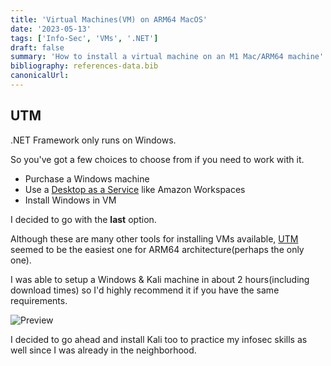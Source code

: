 ```yaml
---
title: 'Virtual Machines(VM) on ARM64 MacOS'
date: '2023-05-13'
tags: ['Info-Sec', 'VMs', '.NET']
draft: false
summary: 'How to install a virtual machine on an M1 Mac/ARM64 machine'
bibliography: references-data.bib
canonicalUrl:
---
```


## UTM

.NET Framework only runs on Windows.

So you've got a few choices to choose from if you need to work with it.

- Purchase a Windows machine
- Use a [Desktop as a Service](https://www.g2.com/products/amazon-workspaces/reviews) like Amazon Workspaces
- Install Windows in VM

I decided to go with the **last** option.

Although these are many other tools for installing VMs available, [UTM](https://mac.getutm.app/)
seemed to be the easiest one for ARM64 architecture(perhaps the only one).

I was able to setup a Windows & Kali machine in about 2 hours(including
download times) so I'd highly recommend it if you have the same requirements.

![Preview](https://i.imgur.com/yqq6jIG.png)

I decided to go ahead and install Kali too to practice my infosec skills
as well since I was already in the neighborhood.

